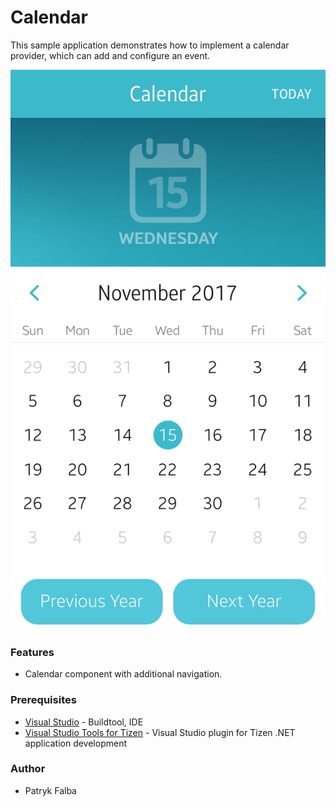 # Calendar
This sample application demonstrates how to implement a calendar provider, which can add and configure an event.

![Main page - overview](./Screenshots/screenshot_1.png)

### Features
* Calendar component with additional navigation.

### Prerequisites

* [Visual Studio](https://www.visualstudio.com/) - Buildtool, IDE
* [Visual Studio Tools for Tizen](https://developer.tizen.org/development/visual-studio-tools-tizen/installing-visual-studio-tools-tizen) - Visual Studio plugin for Tizen .NET application development

### Author
* Patryk Falba
